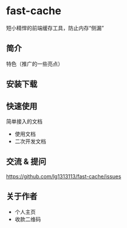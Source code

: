 # fast-cache

短小精悍的前端缓存工具，防止内存“侧漏”

## 简介

特色（推广的一些亮点）

## 安装下载


## 快速使用

简单接入的文档

- 使用文档
- 二次开发文档

## 交流 & 提问

https://github.com/lg1313113/fast-cache/issues

## 关于作者

- 个人主页
- 收款二维码
